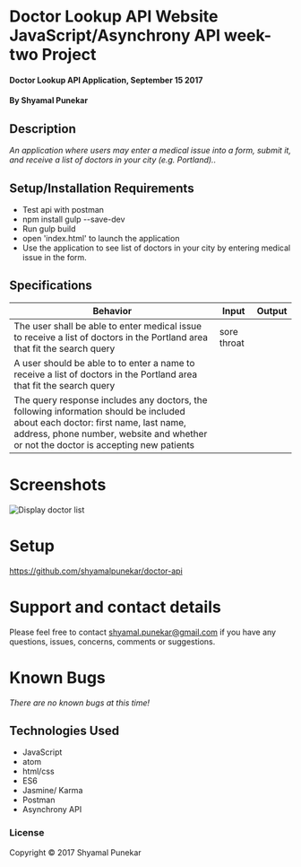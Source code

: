 # Doctor Lookup API Website JavaScript/Asynchrony API week-two Project

#### Doctor Lookup API Application, September 15 2017

#### By Shyamal Punekar

## Description

_An application where users may enter a medical issue into a form, submit it, and receive a list of doctors in your city (e.g. Portland).._

## Setup/Installation Requirements
* Test api with postman
* npm install gulp --save-dev
* Run gulp build
* open 'index.html' to launch the application
* Use the application to see list of doctors in your city by entering medical issue in the form.

## Specifications

| Behavior      | Input | Output |
| ------------- | ------------- | ------------- |
| The user shall be able to enter  medical issue to receive a list of doctors in the Portland area that fit the search query | sore throat | | |
| A user should be able to to enter a name to receive a list of doctors in the Portland area that fit the search query | | | |
| The query response includes any doctors, the following information should be included about each doctor: first name, last name, address, phone number, website and whether or not the doctor is accepting new patients |  |  |

# Screenshots

![Display doctor list](https://github.com/shyamalpunekar/betterDoctor-api/blob/master/images/doctor-list.png)

# Setup
  https://github.com/shyamalpunekar/doctor-api

# Support and contact details

  Please feel free to contact shyamal.punekar@gmail.com if you have any questions, issues, concerns, comments or suggestions.
# Known Bugs
_There are no known bugs at this time!_

## Technologies Used

* JavaScript
* atom
* html/css
* ES6
* Jasmine/ Karma
* Postman
* Asynchrony API

### License

Copyright &copy; 2017 Shyamal Punekar
